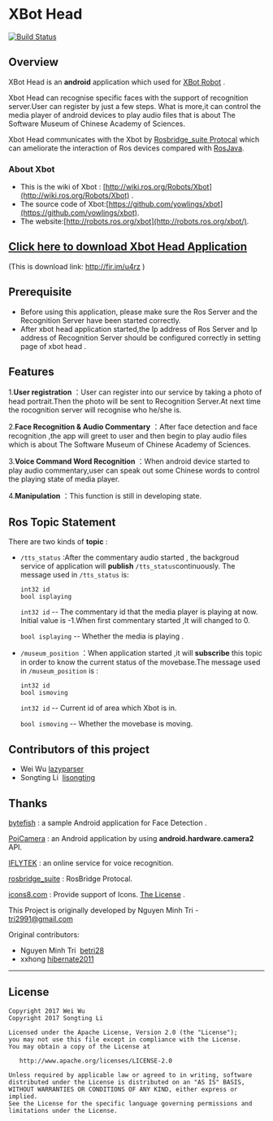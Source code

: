 XBot Head
=========

[![Build Status](https://travis-ci.org/lisongting/xbot_head.svg?branch=master)](https://travis-ci.org/lisongting/xbot_head)

## Overview 

XBot Head is an  **android**  application which used for [XBot Robot](http://robots.ros.org/xbot/) .

Xbot Head can recognise specific faces with the support of recognition server.User can register by just a few steps. What is more,it can control the media player of android devices to play audio files that is about  The Software Museum of Chinese Academy of Sciences.

Xbot Head communicates with the Xbot by [Rosbridge_suite Protocal](https://github.com/RobotWebTools/rosbridge_suite/blob/develop/ROSBRIDGE_PROTOCOL.md)   which can ameliorate the interaction  of Ros devices  compared with [RosJava](http://wiki.ros.org/rosjava/).

### About Xbot

* This is the wiki of  Xbot : [http://wiki.ros.org/Robots/Xbot](http://wiki.ros.org/Robots/Xbot) .
* The source code of Xbot:[https://github.com/yowlings/xbot](https://github.com/yowlings/xbot).
* The website:[http://robots.ros.org/xbot](http://robots.ros.org/xbot/).

## [Click here to download Xbot Head Application](http://fir.im/u4rz) 

(This is download link: http://fir.im/u4rz )

## Prerequisite

* Before using this application, please make sure the  Ros Server and the Recognition Server have been started correctly.
* After xbot head application started,the Ip address of Ros Server  and  Ip address of Recognition Server should be configured correctly in setting page of xbot head .

## Features 

1.**User registration** ：User can register into our service by taking  a photo of head portrait.Then the photo will be sent to Recognition Server.At next time the rocognition server will recognise who he/she is. 

2.**Face Recognition & Audio Commentary** ：After face detection and face recognition ,the app will greet to user and then begin to play audio files which is about  The Software Museum of Chinese Academy of Sciences.

3.**Voice Command Word Recognition** ：When android device started to play audio commentary,user can speak out some Chinese words  to control the playing state of media player.

4.**Manipulation** ：This function is still in developing state.



## Ros Topic Statement 

There are two kinds of  **topic**  :

* `/tts_status` :After the commentary audio started , the  backgroud  service of application will  **publish** `/tts_status`continuously. The message used in `/tts_status` is:

  ```
  int32 id
  bool isplaying
  ```

  `int32 id` -- The commentary id that the media player is playing at now.  Initial value is  -1.When first commentary started ,It will changed to 0.

  `bool isplaying` -- Whether the media is playing .

* `/museum_position` ：When application started ,it will **subscribe** this topic in order to know the current status of the movebase.The message used in `/museum_position` is :

  ```
  int32 id
  bool ismoving
  ```

  `int32 id`  -- Current id of area which Xbot is in.

  `bool ismoving` -- Whether the movebase is moving.

## Contributors of this project

- Wei Wu  [lazyparser](https://github.com/lazyparser)
- Songting Li  [lisongting](https://github.com/lisongting)


## Thanks
[bytefish](https://github.com/bytefish/VideoFaceDetection) : a sample Android application for Face Detection  .

[PoiCamera](https://github.com/wuapnjie/PoiCamera) : an Android application by using **android.hardware.camera2** API.

[IFLYTEK](http://www.xfyun.cn/) : an online  service for voice recognition.

[rosbridge_suite](https://github.com/RobotWebTools/rosbridge_suite/blob/develop/ROSBRIDGE_PROTOCOL.md) : RosBridge Protocal.

[icons8.com](https://icons8.com) : Provide support of Icons.  [The License](https://icons8.com/license/) .

This Project is originally developed by Nguyen Minh Tri - <tri2991@gmail.com>

Original contributors:

* Nguyen Minh Tri  [betri28](https://github.com/betri28)
* xxhong  [hibernate2011](https://github.com/hibernate2011)

---

License
--------

    Copyright 2017 Wei Wu
    Copyright 2017 Songting Li
    
    Licensed under the Apache License, Version 2.0 (the "License");
    you may not use this file except in compliance with the License.
    You may obtain a copy of the License at
    
       http://www.apache.org/licenses/LICENSE-2.0
    
    Unless required by applicable law or agreed to in writing, software
    distributed under the License is distributed on an "AS IS" BASIS,
    WITHOUT WARRANTIES OR CONDITIONS OF ANY KIND, either express or implied.
    See the License for the specific language governing permissions and
    limitations under the License.
